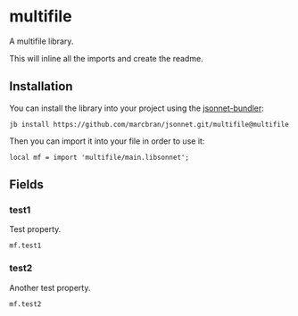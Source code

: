 # multifile

A multifile library.

This will inline all the imports and create the readme.

## Installation

You can install the library into your project using the [jsonnet-bundler](https://github.com/jsonnet-bundler/jsonnet-bundler):

```shell
jb install https://github.com/marcbran/jsonnet.git/multifile@multifile
```

Then you can import it into your file in order to use it:

```jsonnet
local mf = import 'multifile/main.libsonnet';
```

## Fields

### test1

Test property.

```jsonnet
mf.test1
```


### test2

Another test property.

```jsonnet
mf.test2
```

